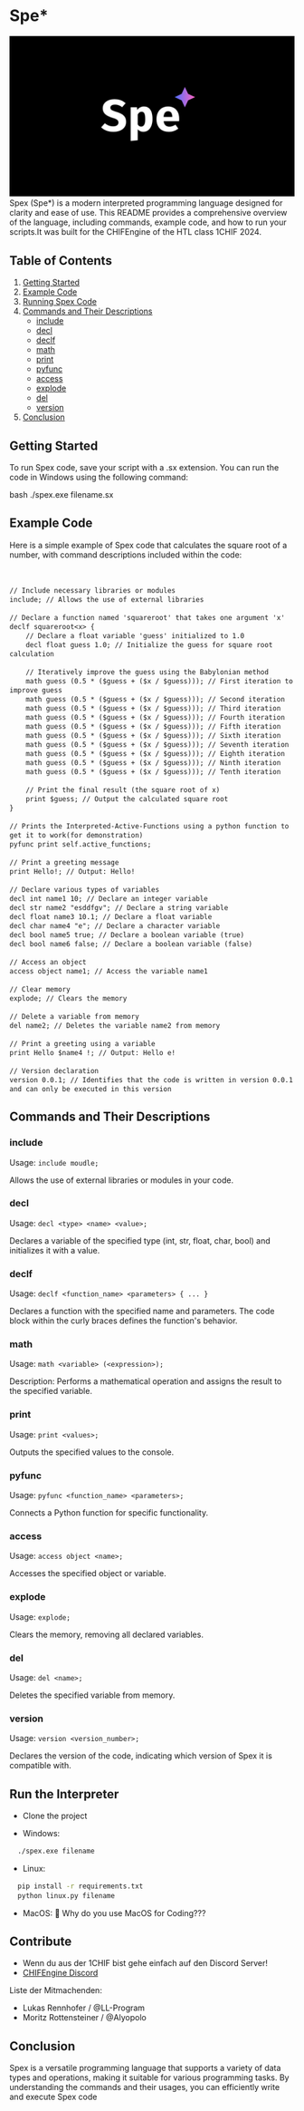 
# Spe*
![Logo](Spe.png)
Spex (Spe*) is a modern interpreted programming language designed for clarity and ease of use. This README provides a comprehensive overview of the language, including commands, example code, and how to run your scripts.It was built for the CHIFEngine of the HTL class 1CHIF 2024.

## Table of Contents

1. [Getting Started](#getting-started)
2. [Example Code](#example-code)
3. [Running Spex Code](#running-spex-code)
4. [Commands and Their Descriptions](#commands-and-their-descriptions)
   - [include](#include)
   - [decl](#decl)
   - [declf](#declf)
   - [math](#math)
   - [print](#print)
   - [pyfunc](#pyfunc)
   - [access](#access)
   - [explode](#explode)
   - [del](#del)
   - [version](#version)
5. [Conclusion](#conclusion)

## Getting Started

To run Spex code, save your script with a .sx extension. You can run the code in Windows using the following command:

bash
./spex.exe filename.sx

## Example Code

Here is a simple example of Spex code that calculates the square root of a number, with command descriptions included within the code:
```


// Include necessary libraries or modules
include; // Allows the use of external libraries

// Declare a function named 'squareroot' that takes one argument 'x'
declf squareroot<x> {
    // Declare a float variable 'guess' initialized to 1.0
    decl float guess 1.0; // Initialize the guess for square root calculation

    // Iteratively improve the guess using the Babylonian method
    math guess (0.5 * ($guess + ($x / $guess))); // First iteration to improve guess
    math guess (0.5 * ($guess + ($x / $guess))); // Second iteration
    math guess (0.5 * ($guess + ($x / $guess))); // Third iteration
    math guess (0.5 * ($guess + ($x / $guess))); // Fourth iteration
    math guess (0.5 * ($guess + ($x / $guess))); // Fifth iteration
    math guess (0.5 * ($guess + ($x / $guess))); // Sixth iteration
    math guess (0.5 * ($guess + ($x / $guess))); // Seventh iteration
    math guess (0.5 * ($guess + ($x / $guess))); // Eighth iteration
    math guess (0.5 * ($guess + ($x / $guess))); // Ninth iteration
    math guess (0.5 * ($guess + ($x / $guess))); // Tenth iteration

    // Print the final result (the square root of x)
    print $guess; // Output the calculated square root
}

// Prints the Interpreted-Active-Functions using a python function to get it to work(for demonstration)
pyfunc print self.active_functions;

// Print a greeting message
print Hello!; // Output: Hello!

// Declare various types of variables
decl int name1 10; // Declare an integer variable
decl str name2 "esddfgv"; // Declare a string variable
decl float name3 10.1; // Declare a float variable
decl char name4 "e"; // Declare a character variable
decl bool name5 true; // Declare a boolean variable (true)
decl bool name6 false; // Declare a boolean variable (false)

// Access an object
access object name1; // Access the variable name1

// Clear memory
explode; // Clears the memory

// Delete a variable from memory
del name2; // Deletes the variable name2 from memory

// Print a greeting using a variable
print Hello $name4 !; // Output: Hello e!

// Version declaration
version 0.0.1; // Identifies that the code is written in version 0.0.1 and can only be executed in this version
```
## Commands and Their Descriptions
### include

Usage: ```include moudle;```

Allows the use of external libraries or modules in your code.

### decl

Usage: ```decl <type> <name> <value>;```

Declares a variable of the specified type (int, str, float, char, bool) and initializes it with a value.

### declf

Usage: ```declf <function_name> <parameters> { ... }```

Declares a function with the specified name and parameters. The code block within the curly braces defines the function's behavior.

### math

Usage: ```math <variable> (<expression>);```

Description: Performs a mathematical operation and assigns the result to the specified variable.

### print

Usage: ```print <values>;```

Outputs the specified values to the console.

### pyfunc

Usage: ```pyfunc <function_name> <parameters>;```

Connects a Python function for specific functionality.

### access

Usage: ```access object <name>;```
 
Accesses the specified object or variable.

### explode

Usage: ```explode;```

Clears the memory, removing all declared variables.

### del

Usage: ```del <name>;```

Deletes the specified variable from memory.

### version

Usage: ```version <version_number>;```

Declares the version of the code, indicating which version of Spex it is compatible with.

## Run the Interpreter

 - Clone the project

- Windows:
```bash
  ./spex.exe filename
```

- Linux:

```bash
  pip install -r requirements.txt
  python linux.py filename
```
 - MacOS: 🤷 Why do you use MacOS for Coding???

## Contribute
 - Wenn du aus der 1CHIF bist gehe einfach auf den Discord Server!
 - [CHIFEngine Discord](https://discord.gg/KfNVQbYK)

Liste der Mitmachenden:

 - Lukas Rennhofer / @LL-Program
 - Moritz Rottensteiner / 
@Alyopolo


## Conclusion

Spex is a versatile programming language that supports a variety of data types and operations, making it suitable for various programming tasks. By understanding the commands and their usages, you can efficiently write and execute Spex code
